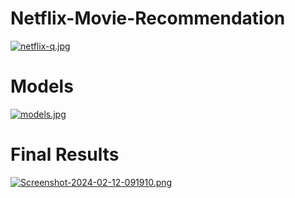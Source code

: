 # Netflix-Movie-Recommendation

[![netflix-q.jpg](https://i.postimg.cc/ZnSGsj8H/netflix-q.jpg)](https://postimg.cc/CBcrzG6n)


# Models

[![models.jpg](https://i.postimg.cc/jSZ62hZ1/models.jpg)](https://postimg.cc/nX99wq8K)


# Final Results

[![Screenshot-2024-02-12-091910.png](https://i.postimg.cc/0j0N0tTp/Screenshot-2024-02-12-091910.png)](https://postimg.cc/RJq9MTVF)

